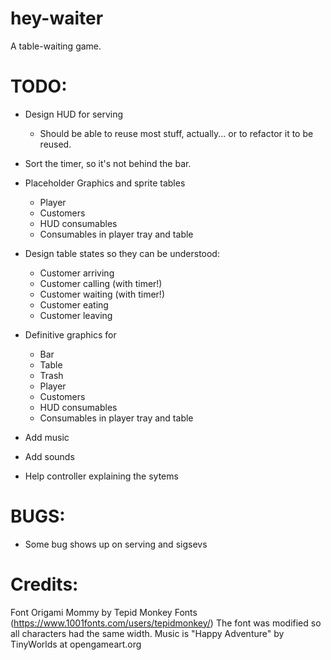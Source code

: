 # hey-waiter

A table-waiting game.

# TODO:
- Design HUD for serving
	- Should be able to reuse most stuff, actually... or to refactor it to be reused.

- Sort the timer, so it's not behind the bar.


- Placeholder Graphics and sprite tables
	- Player
	- Customers
	- HUD consumables
	- Consumables in player tray and table

- Design table states so they can be understood:
	- Customer arriving
	- Customer calling (with timer!)
	- Customer waiting (with timer!)
	- Customer eating
	- Customer leaving

- Definitive graphics for
	- Bar
	- Table
	- Trash
	- Player
	- Customers
	- HUD consumables
	- Consumables in player tray and table
- Add music
- Add sounds
- Help controller explaining the sytems

# BUGS:

- Some bug shows up on serving and sigsevs

# Credits:

Font Origami Mommy by Tepid Monkey Fonts (https://www.1001fonts.com/users/tepidmonkey/)
The font was modified so all characters had the same width.
Music is "Happy Adventure" by TinyWorlds at opengameart.org
